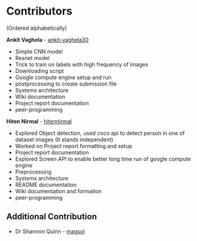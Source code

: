 # Contributors
(Ordered alphabetically)

**Ankit Vaghela** - [ankit-vaghela30](https://github.com/ankit-vaghela30)
- Simple CNN model
- Resnet model
- Trick to train on labels with high frequency of images
- Downloading script
- Google compute engine setup and run
- postprocessing to create submission file
- Systems architecture
- Wiki documentation
- Project report documentation
- peer-programming

**Hiten Nirmal** - [hitennirmal](https://github.com/hitennirmal)
- Explored Object detection, used coco api to detect person in one of dataset images (It stands independent)
- Worked on Project report formatting and setup
- Project report documentation
- Explored Screen API to enable better long time run of google compute engine
- Preprocessing
- Systems architecture
- README documentation
- Wiki documentation and formation
- peer-programming

## Additional Contribution
 
 * Dr Shannon Quinn - [magsol](https://github.com/magsol)
